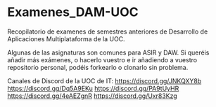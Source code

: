 # Examenes_DAM-UOC
Recopilatorio de examenes de semestres anteriores de Desarrollo de Aplicaciones Multiplataforma de la UOC.

Algunas de las asignaturas son comunes para ASIR y DAW.
Si queréis añadir más exámenes, o hacerlo vuestro e ir añadiendo a vuestro repositorio personal, podéis forkearlo o clonarlo sin problema.

Canales de Discord de la UOC de IT:
https://discord.gg/JNKQXY8b
https://discord.gg/Dq5A9EKu
https://discord.gg/PA9tUyHR
https://discord.gg/4eAEZgnR
https://discord.gg/Uxr83Kzg
